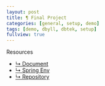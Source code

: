 ```yaml
---
layout: post
title: ¶ Final Project
categories: [general, setup, demo]
tags: [demo, dbyll, dbtek, setup]
fullview: true
---
```


Resources
- [↳ Document](https://jnuho.github.io/developmental)
- [↳ Spring Env](https://jnuho.github.io/spring-set-up)
- [↳ Repository](https://github.com/fggo/developMental)
